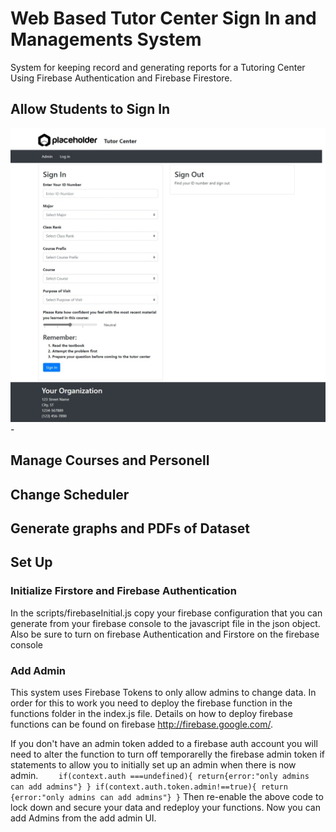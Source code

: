 # Web Based Tutor Center Sign In and Managements System
System for keeping record and generating reports for a Tutoring Center Using Firebase Authentication and Firebase Firestore. 

## Allow Students to Sign In 

![sign-in-page-screenshot](https://raw.githubusercontent.com/kf7mxe/Web-Based-Tutor-Center-Sign-In-and-Managements-System/master/other/sign-in-page-screenshot.jpeg)-

## Manage Courses and Personell

## Change Scheduler

## Generate graphs and PDFs of Dataset

## Set Up

### Initialize Firstore and Firebase Authentication
In the scripts/firebaseInitial.js copy your firebase configuration that you can generate from your firebase console to the javascript file in the json object.
Also be sure to turn on firebase Authentication and Firstore on the firebase console

### Add Admin
This system uses Firebase Tokens to only allow admins to change data. 
In order for this to work you need to deploy the firebase function in the functions folder in the index.js file. Details on how to deploy firebase functions can be found on firebase http://firebase.google.com/. 

If you don't have an admin token added to a firebase auth account you will need to alter the function to turn off temporarelly the firebase admin token if statements to allow you to initially set up an admin when there is now admin. 
`    if(context.auth ===undefined){
      return{error:"only admins can add admins"}
    }
    if(context.auth.token.admin!==true){
        return {error:"only admins can add admins"}
    }`
Then re-enable the above code to lock down and secure your data and redeploy your functions. Now you can add Admins from the add admin UI.



